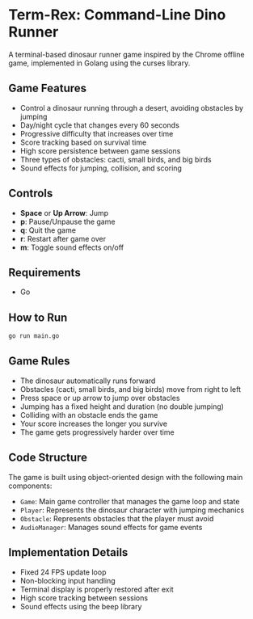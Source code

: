 # Term-Rex: Command-Line Dino Runner

A terminal-based dinosaur runner game inspired by the Chrome offline game, implemented in Golang using the curses library.

## Game Features

- Control a dinosaur running through a desert, avoiding obstacles by jumping
- Day/night cycle that changes every 60 seconds
- Progressive difficulty that increases over time
- Score tracking based on survival time
- High score persistence between game sessions
- Three types of obstacles: cacti, small birds, and big birds
- Sound effects for jumping, collision, and scoring

## Controls

- **Space** or **Up Arrow**: Jump
- **p**: Pause/Unpause the game
- **q**: Quit the game
- **r**: Restart after game over
- **m**: Toggle sound effects on/off

## Requirements

- Go

## How to Run

```bash
go run main.go
```

## Game Rules

- The dinosaur automatically runs forward
- Obstacles (cacti, small birds, and big birds) move from right to left
- Press space or up arrow to jump over obstacles
- Jumping has a fixed height and duration (no double jumping)
- Colliding with an obstacle ends the game
- Your score increases the longer you survive
- The game gets progressively harder over time

## Code Structure

The game is built using object-oriented design with the following main components:

- `Game`: Main game controller that manages the game loop and state
- `Player`: Represents the dinosaur character with jumping mechanics
- `Obstacle`: Represents obstacles that the player must avoid
- `AudioManager`: Manages sound effects for game events

## Implementation Details

- Fixed 24 FPS update loop
- Non-blocking input handling
- Terminal display is properly restored after exit
- High score tracking between sessions
- Sound effects using the beep library
